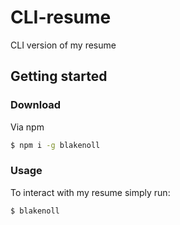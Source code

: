 # CLI-resume
CLI version of my resume
## Getting started

### Download
Via npm
```bash
$ npm i -g blakenoll
```

### Usage
To interact with my resume simply run:

```bash
$ blakenoll
```


